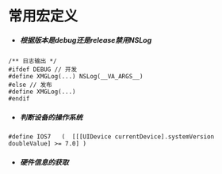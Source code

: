 # 常用宏定义

- ##### 根据版本是debug还是release禁用NSLog

```objc
/** 日志输出 */
#ifdef DEBUG // 开发
#define XMGLog(...) NSLog(__VA_ARGS__)
#else // 发布
#define XMGLog(...)
#endif
```


- ##### 判断设备的操作系统

```objc
#define IOS7   (  [[[UIDevice currentDevice].systemVersion doubleValue] >= 7.0] )
```
- ##### 硬件信息的获取